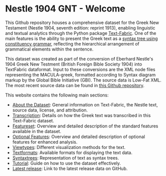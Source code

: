 # Nestle 1904 GNT - Welcome

This Github repository houses a comprehensive dataset for the Greek New Testament (Nestle 1904, seventh edition: reprint 1913), enabling  linguistic and textual analytics through the Python package [Text-Fabric](tf.md). One of the main features is the ability to present the Greek text as a [syntax tree using constituency grammar](syntaxtrees.md), reflecting the hierarchical arrangement of grammatical elements within the sentence.

This dataset was created as part of the conversion of Eberhard Nestle's 1904 Greek New Testment (British Foreign Bible Society 1904) into TextFabric dataformat. Input to these conversions are the XML node files representing the MACULA-greek, formatted according to Syntax diagram markup by the Global Bible Initiative (GBI). The source data is Low-Fat XML. The most recent source data can be found in [this Github repository](https://github.com/Clear-Bible/macula-greek/tree/main/Nestle1904/lowfat).

This website contains the following main sections:

- [About the Dataset](about.md#start): General information on Text-Fabric, the Nestle text, source data, license, and attribution.
- [Transcription](transcription.md#start): Details on how the Greek text was transcribed in this Text-Fabric dataset.
- [Featureset](features/README.md#start): Overview and detailed description of the standard features available in the dataset.
- [Optional Features](additions/README.md#start): Overview and detailed description of optional features for enhanced analysis.
- [Viewtypes](viewtypes.md#start): Different visualization methods for the text.
- [Textformats](textformats.md#start): Available formats for displaying the text data.
- [Syntaxtrees](syntaxtrees.md#start): Representation of text as syntax trees.
- [Tutorial](tutorial/README.md#start): Guide on how to use the dataset effectively.
- [Latest release](https://github.com/CenterBLC/N1904/releases/latest): Link to the latest release data on GitHub.